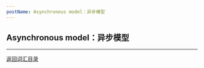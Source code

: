 ```yaml
---
postName: Asynchronous model：异步模型
---
```



## Asynchronous model：异步模型




---
[返回词汇目录](../glossary)